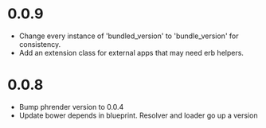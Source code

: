 # 0.0.9
- Change every instance of 'bundled_version' to 'bundle_version' for
  consistency.
- Add an extension class for external apps that may need erb helpers.

# 0.0.8
- Bump phrender version to 0.0.4
- Update bower depends in blueprint. Resolver and loader go up a version
